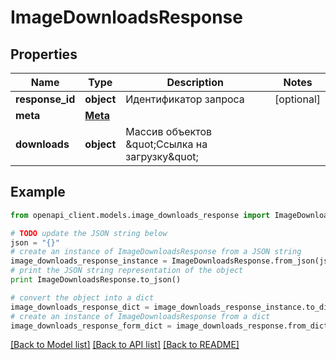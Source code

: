 # ImageDownloadsResponse


## Properties
Name | Type | Description | Notes
------------ | ------------- | ------------- | -------------
**response_id** | **object** | Идентификатор запроса | [optional] 
**meta** | [**Meta**](Meta.md) |  | 
**downloads** | **object** | Массив объектов \&quot;Ссылка на загрузку\&quot; | 

## Example

```python
from openapi_client.models.image_downloads_response import ImageDownloadsResponse

# TODO update the JSON string below
json = "{}"
# create an instance of ImageDownloadsResponse from a JSON string
image_downloads_response_instance = ImageDownloadsResponse.from_json(json)
# print the JSON string representation of the object
print ImageDownloadsResponse.to_json()

# convert the object into a dict
image_downloads_response_dict = image_downloads_response_instance.to_dict()
# create an instance of ImageDownloadsResponse from a dict
image_downloads_response_form_dict = image_downloads_response.from_dict(image_downloads_response_dict)
```
[[Back to Model list]](../README.md#documentation-for-models) [[Back to API list]](../README.md#documentation-for-api-endpoints) [[Back to README]](../README.md)


